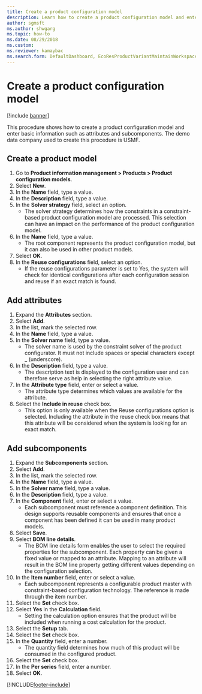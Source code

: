 ```yaml
--- 
title: Create a product configuration model
description: Learn how to create a product configuration model and enter basic information such as attributes and subcomponents, including a step-by-step process. 
author: sgmsft
ms.author: shwgarg
ms.topic: how-to
ms.date: 08/29/2018
ms.custom:
ms.reviewer: kamaybac  
ms.search.form: DefaultDashboard, EcoResProductVariantMaintainWorkspace, PCProductConfigurationModelListPage, PCCreateProductConfigurationModel, PCProductConfigurationModelDetails, PCBOMLineDetails  
---
```


# Create a product configuration model

[!include [banner](../../includes/banner.md)]

This procedure shows how to create a product configuration model and enter basic information such as attributes and subcomponents. The demo data company used to create this procedure is USMF.


## Create a product model

1. Go to **Product information management \> Products \> Product configuration models**.
1. Select **New**.
1. In the **Name** field, type a value.
1. In the **Description** field, type a value.
1. In the **Solver strategy** field, select an option.
    * The solver strategy determines how the constraints in a constraint-based product configuration model are processed. This selection can have an impact on the performance of the product configuration model.  
1. In the **Name** field, type a value.
    * The root component represents the product configuration model, but it can also be used in other product models.  
1. Select **OK**.
1. In the **Reuse configurations** field, select an option.
    * If the reuse configurations parameter is set to Yes, the system will check for identical configurations after each configuration session and reuse if an exact match is found.  

## Add attributes

1. Expand the **Attributes** section.
2. Select **Add**.
3. In the list, mark the selected row.
4. In the **Name** field, type a value.
5. In the **Solver name** field, type a value.
    * The solver name is used by the constraint solver of the product configurator. It must not include spaces or special characters except _ (underscore).  
6. In the **Description** field, type a value.
    * The description text is displayed to the configuration user and can therefore serve as help in selecting the right attribute value.  
7. In the **Attribute type** field, enter or select a value.
    * The attribute type determines which values are available for the attribute.  
8. Select the **Include in reuse** check box.
    * This option is only available when the Reuse configurations option is selected. Including the attribute in the reuse check box means that this attribute will be considered when the system is looking for an exact match.  

## Add subcomponents

1. Expand the **Subcomponents** section.
2. Select **Add**.
3. In the list, mark the selected row.
4. In the **Name** field, type a value.
5. In the **Solver name** field, type a value.
6. In the **Description** field, type a value.
7. In the **Component** field, enter or select a value.
    * Each subcomponent must reference a component definition. This design supports reusable components and ensures that once a component has been defined it can be used in many product models.  
8. Select **Save**.
9. Select **BOM line details**.
    * The BOM line details form enables the user to select the required properties for the subcomponent. Each property can be given a fixed value or mapped to an attribute. Mapping to an attribute will result in the BOM line property getting different values depending on the configuration selection.  
10. In the **Item number** field, enter or select a value.
    * Each subcomponent represents a configurable product master with constraint-based configuration technology. The reference is made through the item number.  
11. Select the **Set** check box.
12. Select **Yes** in the **Calculation** field.
    * Setting the calculation option ensures that the product will be included when running a cost calculation for the product.  
13. Select the **Setup** tab.
14. Select the **Set** check box.
15. In the **Quantity** field, enter a number.
    * The quantity field determines how much of this product will be consumed in the configured product.  
16. Select the **Set** check box.
17. In the **Per series** field, enter a number.
18. Select **OK**.



[!INCLUDE[footer-include](../../../includes/footer-banner.md)]